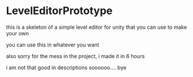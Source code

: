 # LevelEditorPrototype
this is a skeleton of a simple level editor for unity that you can use to make your own

you can use this in whatever you want

also sorry for the mess in the project, i made it in 6 hours

i am not that good in descriptions soooooo.... bye
